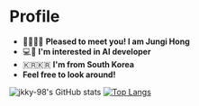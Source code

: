 
# Profile
* 👋🏼👋🏼  **Pleased to meet you! I am Jungi Hong**<br>
* 💻🤖  **I'm interested in AI developer**<br>
* 🇰🇷🇰🇷  **I'm from South Korea** <br>
* **Feel free to look around!**

![jkky-98's GitHub stats](https://github-readme-stats.vercel.app/api?username=jkky-98&show_icons=true&theme=radical)
[![Top Langs](https://github-readme-stats.vercel.app/api/top-langs/?username=anuraghazra&&layout=compact)](https://github.com/anuraghazra/github-readme-stats)
